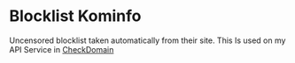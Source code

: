 # Blocklist Kominfo
Uncensored blocklist taken automatically from their site.
This Is used on my API Service in [CheckDomain](https://chkdomain.my.id)
